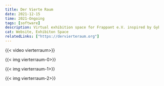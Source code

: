 ```yaml
---
title: Der Vierte Raum
date: 2021-12-15
time: 2021-Ongoing
tags: [software]
description: Virtual exhibition space for Frappant e.V. inspired by Gybson 'Neuromancer'
cat: Website, Exhibiton Space
relatedLinks: ["https://dervierteraum.org"]
---
```


{{< video vierterraum>}}

{{< img vierterraum-0>}}

{{< img vierterraum-1>}}

{{< img vierterraum-2>}}
